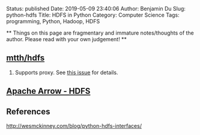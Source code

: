 Status: published
Date: 2019-05-09 23:40:06
Author: Benjamin Du
Slug: python-hdfs
Title: HDFS in Python
Category: Computer Science
Tags: programming, Python, Hadoop, HDFS

**
Things on this page are fragmentary and immature notes/thoughts of the author.
Please read with your own judgement!
**


## [mtth/hdfs](https://github.com/mtth/hdfs/)

1. Supports proxy.
    See [this issue](https://github.com/mtth/hdfs/issues/107) for details.

## [Apache Arrow - HDFS](https://arrow.apache.org/docs/python/filesystems.html#hdfs-api)

## References

http://wesmckinney.com/blog/python-hdfs-interfaces/
